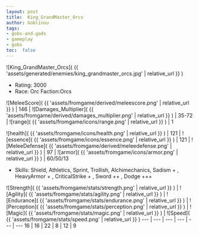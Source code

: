 ```yaml
---
layout: post
title:  King_GrandMaster_Orcs
author: Goblinou
tags:
- gobs-and-gods
- gameplay
- gobs
toc:  false
---
```


![King_GrandMaster_Orcs]( {{ 'assets/generated/enemies/king_grandmaster_orcs.jpg' | relative_url }} )
- Rating: 3000
- Race: Orc  Faction:Orcs

![MeleeScore]( {{ 'assets/fromgame/derived/meleescore.png' | relative_url }} ) | 146 | ![Damages_Multiplier]( {{ 'assets/fromgame/derived/damages_multiplier.png' | relative_url }} ) | 35-72 | ![range]( {{ 'assets/fromgame/icons/range.png' | relative_url }} ) | 1


![health]( {{ 'assets/fromgame/icons/health.png' | relative_url }} ) | 121 | ![essence]( {{ 'assets/fromgame/icons/essence.png' | relative_url }} ) | 121 | ![MeleeDefense]( {{ 'assets/fromgame/derived/meleedefense.png' | relative_url }} ) | 97 | ![armor]( {{ 'assets/fromgame/icons/armor.png' | relative_url }} ) | 60/50/13

* Skills: Shield, Athletics, Sprint, Trollish, Alchimechanics, Sadism + , HeavyArmor + , CriticalStrike + , Sword ++ , Dodge +++ 

![Strength]( {{ 'assets/fromgame/stats/strength.png' | relative_url }} ) | ![Agility]( {{ 'assets/fromgame/stats/agility.png' | relative_url }} ) | ![Endurance]( {{ 'assets/fromgame/stats/endurance.png' | relative_url }} ) | ![Perception]( {{ 'assets/fromgame/stats/perception.png' | relative_url }} ) | ![Magic]( {{ 'assets/fromgame/stats/magic.png' | relative_url }} ) | ![Speed]( {{ 'assets/fromgame/stats/speed.png' | relative_url }} )
--- | --- | --- | --- | --- | ---
16 | 16 | 22 | 8 | 12 | 9
